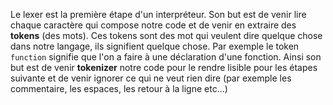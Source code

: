Le lexer est la première étape d'un interpréteur. Son but est de venir lire chaque caractère qui compose notre code et de venir en extraire des **tokens** (des mots). Ces tokens sont des mot qui veulent dire quelque chose dans notre langage, ils signifient quelque chose. 
Par exemple le token  `function`  signifie que l'on a faire à une déclaration d'une fonction. Ainsi son but est de venir **tokenizer** notre code pour le rendre lisible pour les étapes suivante et de venir ignorer ce qui ne veut rien dire (par exemple les commentaire, les espaces, les retour à la ligne etc...)